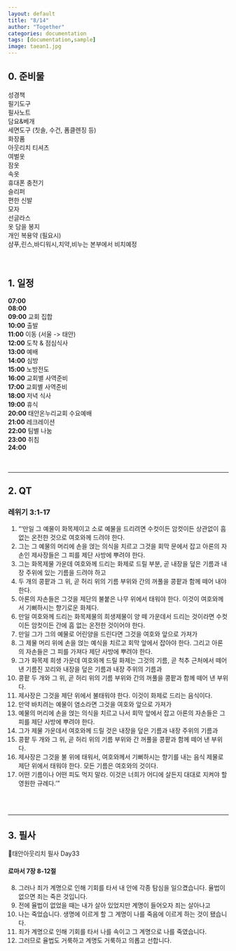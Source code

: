 ```yaml
---
layout: default
title: "8/14"
author: "Together"
categories: documentation
tags: [documentation,sample]
image: taean1.jpg
---
```


## 0. 준비물
성경책  
필기도구  
필사노트  
담요&베개  
세면도구 (칫솔, 수건, 폼클렌징 등)  
화장품  
아웃리치 티셔츠  
여벌옷  
잠옷  
속옷  
휴대폰 충전기  
슬리퍼  
편한 신발  
모자  
선글라스  
옷 담을 봉지  
개인 복용약 (필요시)  
샴푸,린스,바디워시,치약,비누는 본부에서 비치예정  
<br>
<br>


## 1. 일정
**07:00**  
**08:00**  
**09:00** 교회 집합  
**10:00** 출발  
**11:00** 이동 (서울 -> 태안)  
**12:00** 도착 & 점심식사  
**13:00** 예배  
**14:00** 심방  
**15:00** 노방전도  
**16:00** 교회별 사역준비  
**17:00** 교회별 사역준비  
**18:00** 저녁 식사  
**19:00** 휴식  
**20:00** 태안온누리교회 수요예배  
**21:00** 레크레이션  
**22:00** 팀별 나눔  
**23:00** 취침  
**24:00**  
<br>
<br>
<hr>

## 2. QT
### 레위기 3:1-17
1. “‘만일 그 예물이 화목제이고 소로 예물을 드리려면 수컷이든 암컷이든 상관없이 흠 없는 온전한 것으로 여호와께 드려야 한다.
2. 그는 그 예물의 머리에 손을 얹는 의식을 치르고 그것을 회막 문에서 잡고 아론의 자손인 제사장들은 그 피를 제단 사방에 뿌려야 한다.
3. 그는 화목제물 가운데 여호와께 드리는 화제로 드릴 부분, 곧 내장을 덮은 기름과 내장 주위에 있는 기름을 드려야 하고
4. 두 개의 콩팥과 그 위, 곧 허리 위의 기름 부위와 간의 꺼풀을 콩팥과 함께 떼어 내야 한다.
5. 아론의 자손들은 그것을 제단의 불붙은 나무 위에서 태워야 한다. 이것이 여호와께서 기뻐하시는 향기로운 화제다.
6. 만일 여호와께 드리는 화목제물의 희생제물이 양 떼 가운데서 드리는 것이라면 수컷이든 암컷이든 간에 흠 없는 온전한 것이어야 한다.
7. 만일 그가 그의 예물로 어린양을 드린다면 그것을 여호와 앞으로 가져가
8. 그 제물 머리 위에 손을 얹는 예식을 치르고 회막 앞에서 잡아야 한다. 그리고 아론의 자손들은 그 피를 가져다 제단 사방에 뿌려야 한다.
9. 그가 화목제 희생 가운데 여호와께 드릴 화제는 그것의 기름, 곧 척추 근처에서 떼어 낸 기름진 꼬리와 내장을 덮은 기름과 내장 주위의 기름과
10. 콩팥 두 개와 그 위, 곧 허리 위의 기름 부위와 간의 꺼풀을 콩팥과 함께 떼어 낸 부위다.
11. 제사장은 그것을 제단 위에서 불태워야 한다. 이것이 화제로 드리는 음식이다.
12. 만약 바치려는 예물이 염소라면 그것을 여호와 앞으로 가져가
13. 예물의 머리에 손을 얹는 의식을 치르고 나서 회막 앞에서 잡고 아론의 자손들은 그 피를 제단 사방에 뿌려야 한다.
14. 그가 제물 가운데서 여호와께 드릴 것은 내장을 덮은 기름과 내장 주위의 기름과
15. 콩팥 두 개와 그 위, 곧 허리 위의 기름 부위와 간 꺼풀을 콩팥과 함께 떼어 낸 부위다.
16. 제사장은 그것을 불 위에 태워서, 여호와께서 기뻐하시는 향기를 내는 음식 제물로 제단 위에서 태워야 한다. 모든 기름은 여호와의 것이다.
17. 어떤 기름이나 어떤 피도 먹지 말라. 이것은 너희가 어디에 살든지 대대로 지켜야 할 영원한 규례다.’”

<br>
<br>
<hr>

## 3. 필사
📝태안아웃리치 필사 Day33

#### 로마서 7장 8-12절

8. 그러나 죄가 계명으로 인해 기회를 타서 내 안에 각종 탐심을 일으켰습니다. 율법이 없으면 죄는 죽은 것입니다.
9. 전에 율법이 없었을 때는 내가 살아 있었지만 계명이 들어오자 죄는 살아나고
10. 나는 죽었습니다. 생명에 이르게 할 그 계명이 나를 죽음에 이르게 하는 것이 됐습니다.
11. 죄가 계명으로 인해 기회를 타서 나를 속이고 그 계명으로 나를 죽였습니다.
12. 그러므로 율법도 거룩하고 계명도 거룩하고 의롭고 선합니다.

